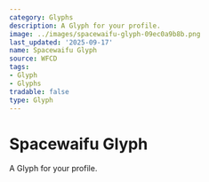 ```yaml
---
category: Glyphs
description: A Glyph for your profile.
image: ../images/spacewaifu-glyph-09ec0a9b8b.png
last_updated: '2025-09-17'
name: Spacewaifu Glyph
source: WFCD
tags:
- Glyph
- Glyphs
tradable: false
type: Glyph
---
```


# Spacewaifu Glyph

A Glyph for your profile.

